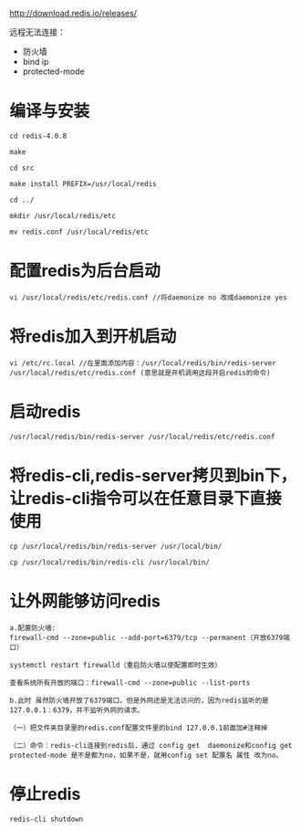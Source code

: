 http://download.redis.io/releases/

远程无法连接：

- 防火墙
- bind ip
- protected-mode

# 编译与安装

~~~
cd redis-4.0.8

make

cd src

make install PREFIX=/usr/local/redis

cd ../

mkdir /usr/local/redis/etc

mv redis.conf /usr/local/redis/etc
~~~

# **配置redis为后台启动**

~~~
vi /usr/local/redis/etc/redis.conf //将daemonize no 改成daemonize yes
~~~

# **将redis加入到开机启动**

~~~
vi /etc/rc.local //在里面添加内容：/usr/local/redis/bin/redis-server /usr/local/redis/etc/redis.conf (意思就是开机调用这段开启redis的命令)
~~~

# 启动redis

~~~
/usr/local/redis/bin/redis-server /usr/local/redis/etc/redis.conf 
~~~

# **将redis-cli,redis-server拷贝到bin下，让redis-cli指令可以在任意目录下直接使用**

~~~
cp /usr/local/redis/bin/redis-server /usr/local/bin/

cp /usr/local/redis/bin/redis-cli /usr/local/bin/
~~~

# 让外网能够访问redis

~~~
a.配置防火墙:  
firewall-cmd --zone=public --add-port=6379/tcp --permanent（开放6379端口）

systemctl restart firewalld（重启防火墙以使配置即时生效）

查看系统所有开放的端口：firewall-cmd --zone=public --list-ports

b.此时 虽然防火墙开放了6379端口，但是外网还是无法访问的，因为redis监听的是127.0.0.1：6379，并不监听外网的请求。

（一）把文件夹目录里的redis.conf配置文件里的bind 127.0.0.1前面加#注释掉

（二）命令：redis-cli连接到redis后，通过 config get  daemonize和config get  protected-mode 是不是都为no，如果不是，就用config set 配置名 属性 改为no。
~~~

# 停止redis

~~~
redis-cli shutdown
~~~

